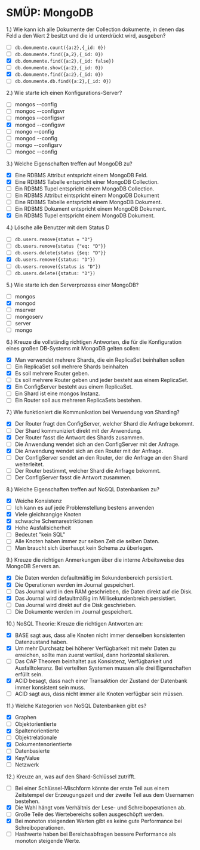 # SMÜP: MongoDB

1.) Wie kann ich alle Dokumente der Collection dokumente, in denen das Feld a den Wert 2 besitzt und die id unterdrückt wird, ausgeben?

- [ ] `db.domumente.count({a:2},{_id: 0})`
- [ ] `db.domumente.find({a,2},{_id: 0})`
- [x] `db.domumente.find({a:2},{_id: false})`
- [ ] `db.domumente.show({a:2},{_id: 0})`
- [x] `db.domumente.find({a:2},{_id: 0})`
- [ ] `db.domumente.db.find({a:2},{_id: 0})`

2.) Wie starte ich einen Konfigurations-Server?

- [ ] mongos --config
- [ ] mongoc --configsvr
- [ ] mongos --configsvr
- [x] mongod --configsvr
- [ ] mongo --config
- [ ] mongod --config
- [ ] mongo --configsrv
- [ ] mongoc --config

3.) Welche Eigenschaften treffen auf MongoDB zu?

- [x] Eine RDBMS Attribut entspricht einem MongoDB Feld.
- [x] Eine RDBMS Tabelle entspricht einer MongoDB Collection.
- [ ] Ein RDBMS Tupel entspricht einem MongoDB Collection.
- [ ] Ein RDBMS Attribut eintspricht einem MongoDB Dokument
- [ ] Eine RDBMS Tabelle entspricht einem MongoDB Dokument.
- [ ] Ein RDBMS Dokument entspricht einem MongoDB Dokument.
- [x] Ein RDBMS Tupel entspricht einem MongoDB Dokument.

4.) Lösche alle Benutzer mit dem Status D

- [ ] `db.users.remove{status = "D"}`
- [ ] `db.users.remove{status {"eq: "D"}}`
- [ ] `db.users.delete{status {$eq: "D"}}`
- [x] `db.users.remove({status: "D"})`
- [ ] `db.users.remove({status is "D"})`
- [ ] `db.users.delete({status: "D"})`

5.) Wie starte ich den Serverprozess einer MongoDB?

- [ ] mongos
- [x] mongod
- [ ] mserver
- [ ] mongoserv
- [ ] server
- [ ] mongo

6.) Kreuze die vollständig richtigen Antworten, die für die Konfiguration eines großen DB-Systems mit MongoDB gelten sollen:

- [x] Man verwendet mehrere Shards, die ein ReplicaSet beinhalten sollen
- [ ] Ein ReplicaSet soll mehrere Shards beinhalten
- [x] Es soll mehrere Router geben.
- [ ] Es soll mehrere Router geben und jeder besteht aus einem ReplicaSet.
- [x] Ein ConfigServer besteht aus einem ReplicaSet.
- [ ] Ein Shard ist eine mongos Instanz.
- [ ] Ein Router soll aus mehreren ReplicaSets bestehen.

7.) Wie funktioniert die Kommunikation bei Verwendung von Sharding?

- [x] Der Router fragt den ConfigServer, welcher Shard die Anfrage bekommt.
- [ ] Der Shard kommuniziert direkt mit der Anwendung.
- [x] Der Router fasst die Antwort des Shards zusammen.
- [ ] Die Anwendung wendet sich an den ConfigServer mit der Anfrage.
- [x] Die Anwendung wendet sich an den Router mit der Anfrage.
- [ ] Der ConfigServer sendet an den Router, der die Anfrage an den Shard weiterleitet.
- [ ] Der Router bestimmt, welcher Shard die Anfrage bekommt.
- [ ] Der ConfigServer fasst die Antwort zusammen.

8.) Welche Eigenschaften treffen auf NoSQL Datenbanken zu?

- [x] Weiche Konsistenz
- [ ] Ich kann es auf jede Problemstellung bestens anwenden
- [x] Viele gleichrangige Knoten
- [x] schwache Schemarestriktionen
- [x] Hohe Ausfallsicherheit
- [ ] Bedeutet "kein SQL"
- [ ] Alle Knoten haben immer zur selben Zeit die selben Daten.
- [ ] Man braucht sich überhaupt kein Schema zu überlegen.

9.) Kreuze die richtigen Anmerkungen über die interne Arbeitsweise des MongoDB Servers an.

- [x] Die Daten werden defaultmäßig im Sekundenbereich persistiert.
- [x] Die Operationen werden im Journal gespeichert.
- [ ] Das Journal wird in den RAM geschrieben, die Daten direkt auf die Disk.
- [x] Das Journal wird defaultmäßig im Millisekundenbreich persistiert.
- [ ] Das Journal wird direkt auf die Disk geschrieben.
- [ ] Die Dokumente werden im Journal gespeichert.

10.) NoSQL Theorie: Kreuze die richtigen Antworten an:

- [x] BASE sagt aus, dass alle Knoten nicht immer denselben konsistenten Datenzustand haben.
- [x] Um mehr Durchsatz bei höherer Verfügbarkeit mit mehr Daten zu erreichen, sollte man zuerst vertikal, dann horizontal skalieren.
- [ ] Das CAP Theorem beinhaltet aus Konsistenz, Verfügbarkeit und Ausfalltoleranz. Bei verteilten Systemen mussen alle drei Eigenschaften erfüllt sein.
- [x] ACID besagt, dass nach einer Transaktion der Zustand der Datenbank immer konsistent sein muss.
- [ ] ACID sagt aus, dass nicht immer alle Knoten verfügbar sein müssen.

11.) Welche Kategorien von NoSQL Datenbanken gibt es?

- [x] Graphen
- [ ] Objektorientierte
- [x] Spaltenorientierte
- [ ] Objektrelationale
- [x] Dokumentenorientierte
- [ ] Datenbasierte
- [x] Key/Value
- [ ] Netzwerk

12.) Kreuze an, was auf den Shard-Schlüssel zutrifft.

- [ ] Bei einer Schlüssel-Mischform könnte der erste Teil aus einem Zeitstempel der Erzeugungszeit und der zweite Teil aus dem Usernamen bestehen.
- [x] Die Wahl hängt vom Verhältnis der Lese- und Schreiboperationen ab.
- [ ] Große Teile des Wertebereichs sollen ausgeschöpft werden.
- [x] Bei monoton steigenden Werten gibt es keine gute Performance bei Schreiboperationen.
- [ ] Hashwerte haben bei Bereichsabfragen bessere Performance als monoton steigende Werte.
